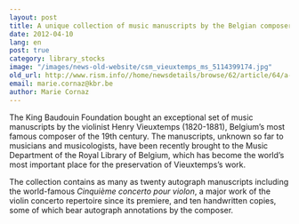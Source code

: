 ```yaml
---
layout: post
title: A unique collection of music manuscripts by the Belgian composer Henry Vieuxtemps in the Music Department of the Royal Library of Belgium
date: 2012-04-10
lang: en
post: true
category: library_stocks
image: "/images/news-old-website/csm_vieuxtemps_ms_5114399174.jpg"
old_url: http://www.rism.info//home/newsdetails/browse/62/article/64/a-unique-collection-of-music-manuscripts-by-the-belgian-composer-henry-vieuxtemps-in-the-music-depar.html
email: marie.cornaz@kbr.be
author: Marie Cornaz
---
```


The King Baudouin Foundation bought an exceptional set of music manuscripts by the violinist Henry Vieuxtemps (1820-1881), Belgium’s most famous composer of the 19th century. The manuscripts, unknown so far to musicians and musicologists, have been recently brought to the Music Department of the Royal Library of Belgium, which has become the world’s most important place for the preservation of Vieuxtemps’s work.

The collection contains as many as twenty autograph manuscripts including the world-famous _Cinquième concerto pour violon_, a major work of the violin concerto repertoire since its premiere, and ten handwritten copies, some of which bear autograph annotations by the composer.